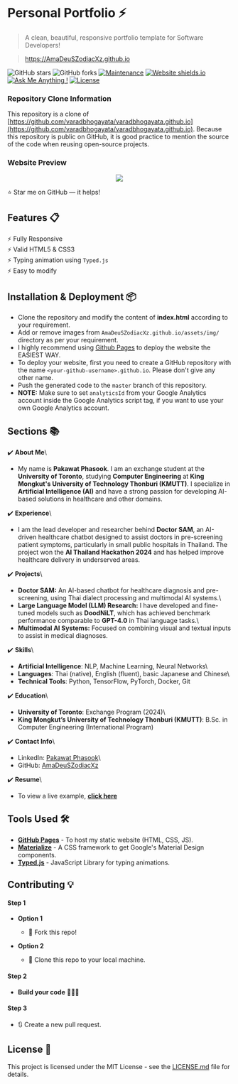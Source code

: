 # Personal Portfolio ⚡️ 
> A clean, beautiful, responsive portfolio template for Software Developers!

> https://AmaDeuSZodiacXz.github.io

![GitHub stars](https://img.shields.io/github/stars/AmaDeuSZodiacXz/AmaDeuSZodiacXz.github.io) 
![GitHub forks](https://img.shields.io/github/forks/AmaDeuSZodiacXz/AmaDeuSZodiacXz.github.io)
[![Maintenance](https://img.shields.io/badge/maintained-yes-green.svg)](https://github.com/AmaDeuSZodiacXz/AmaDeuSZodiacXz.github.io/commits/master)
[![Website shields.io](https://img.shields.io/badge/website-up-yellow)](http://AmaDeuSZodiacXz.github.io/)
[![Ask Me Anything !](https://img.shields.io/badge/ask%20me-linkedin-1abc9c.svg)](https://www.linkedin.com/in/pakawat-phasook-305274229/)
[![License](http://img.shields.io/:license-mit-blue.svg?style=flat-square)](http://badges.mit-license.org)

### Repository Clone Information
This repository is a clone of [https://github.com/varadbhogayata/varadbhogayata.github.io](https://github.com/varadbhogayata/varadbhogayata.github.io). Because this repository is public on GitHub, it is good practice to mention the source of the code when reusing open-source projects.

### Website Preview
<p align="center"> 
  <kbd>
    <a href="https://AmaDeuSZodiacXz.github.io" target="_blank"><img src="examples/preview.gif">
  </a>
  </kbd>
</p>

:star: Star me on GitHub — it helps!

## Features 📋
⚡️ Fully Responsive\
⚡️ Valid HTML5 & CSS3\
⚡️ Typing animation using `Typed.js`\
⚡️ Easy to modify

## Installation & Deployment 📦
- Clone the repository and modify the content of <b>index.html</b> according to your requirement.
- Add or remove images from `AmaDeuSZodiacXz.github.io/assets/img/` directory as per your requirement.
- I highly recommend using [Github Pages](https://create-react-app.dev/docs/deployment/#github-pages) to deploy the website the EASIEST WAY.
- To deploy your website, first you need to create a GitHub repository with the name `<your-github-username>.github.io`. Please don't give any other name.
- Push the generated code to the `master` branch of this repository.
- <b>NOTE:</b> Make sure to set `analyticsId` from your Google Analytics account inside the Google Analytics script tag, if you want to use your own Google Analytics account.

## Sections 📚

✔️ **About Me**\
  - My name is **Pakawat Phasook**. I am an exchange student at the **University of Toronto**, studying **Computer Engineering** at **King Mongkut's University of Technology Thonburi (KMUTT)**. I specialize in **Artificial Intelligence (AI)** and have a strong passion for developing AI-based solutions in healthcare and other domains.

✔️ **Experience**\
  - I am the lead developer and researcher behind **Doctor SAM**, an AI-driven healthcare chatbot designed to assist doctors in pre-screening patient symptoms, particularly in small public hospitals in Thailand. The project won the **AI Thailand Hackathon 2024** and has helped improve healthcare delivery in underserved areas.

✔️ **Projects**\
  - **Doctor SAM:** An AI-based chatbot for healthcare diagnosis and pre-screening, using Thai dialect processing and multimodal AI systems.\
  - **Large Language Model (LLM) Research:** I have developed and fine-tuned models such as **DoodNiLT**, which has achieved benchmark performance comparable to **GPT-4.0** in Thai language tasks.\
  - **Multimodal AI Systems:** Focused on combining visual and textual inputs to assist in medical diagnoses.

✔️ **Skills**\
  - **Artificial Intelligence**: NLP, Machine Learning, Neural Networks\
  - **Languages**: Thai (native), English (fluent), basic Japanese and Chinese\
  - **Technical Tools**: Python, TensorFlow, PyTorch, Docker, Git

✔️ **Education**\
  - **University of Toronto**: Exchange Program (2024)\
  - **King Mongkut’s University of Technology Thonburi (KMUTT)**: B.Sc. in Computer Engineering (International Program)

✔️ **Contact Info**\
  - LinkedIn: [Pakawat Phasook](https://www.linkedin.com/in/pakawat-phasook-305274229/)\
  - GitHub: [AmaDeuSZodiacXz](https://github.com/AmaDeuSZodiacXz)

✔️ **Resume**\
  - To view a live example, **[click here](https://AmaDeuSZodiacXz.github.io/)**

## Tools Used 🛠️
* [<b>GitHub Pages</b>](https://create-react-app.dev/docs/deployment/#github-pages) - To host my static website (HTML, CSS, JS).
* [<b>Materialize</b>](https://materializecss.com/) - A CSS framework to get Google's Material Design components.
* [<b>Typed.js</b>](https://mattboldt.com/demos/typed-js/) - JavaScript Library for typing animations.

## Contributing 💡
#### Step 1

- **Option 1**
    - 🍴 Fork this repo!

- **Option 2**
    - 👯 Clone this repo to your local machine.


#### Step 2

- **Build your code** 🔨🔨🔨

#### Step 3

- 🔃 Create a new pull request.

## License 📄
This project is licensed under the MIT License - see the [LICENSE.md](./LICENSE) file for details.
